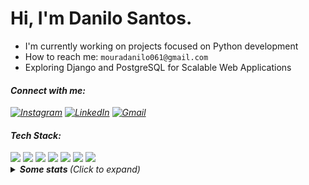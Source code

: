 # Hi, I'm Danilo Santos.

-  I'm currently working on projects focused on Python development  
-  How to reach me:  ``mouradanilo061@gmail.com``  
-  Exploring Django and PostgreSQL for Scalable Web Applications

  
#### <i>Connect with me<i>:  
[![Instagram](https://img.shields.io/badge/Instagram-%230099CC.svg?style=for-the-badge&logo=instagram&logoColor=white&colorA=%230099CC&colorB=%23006699)](https://instagram.com/danilosmoura_)
[![LinkedIn](https://img.shields.io/badge/LinkedIn-%230099CC.svg?style=for-the-badge&logo=linkedin&logoColor=white&colorA=%230099CC&colorB=%23006699)](https://www.linkedin.com/in/danilo-santos-79008625b/) 
[![Gmail](https://img.shields.io/badge/Gmail-%230099CC.svg?style=for-the-badge&logo=gmail&logoColor=white&colorA=%230099CC&colorB=%23006699)](mailto:mouradanilo061@gmail.com)   

#### <i>Tech Stack<i>:  

<img src="https://img.shields.io/badge/Python-%233776AB.svg?style=for-the-badge&logo=python&logoColor=white&colorA=%230099CC&colorB=%23006699" />
<img src="https://img.shields.io/badge/Django-%233776AB.svg?style=for-the-badge&logo=django&logoColor=white&colorA=%230099CC&colorB=%23006699" />
<img src="https://img.shields.io/badge/FastAPI-%233776AB.svg?style=for-the-badge&logo=fastapi&logoColor=white&colorA=%230099CC&colorB=%23006699" />
<img src="https://img.shields.io/badge/SQL%20Server-%233776AB.svg?style=for-the-badge&logo=microsoft-sql-server&logoColor=white&colorA=%230099CC&colorB=%23006699" />
<img src="https://img.shields.io/badge/Jupyter-%233776AB.svg?style=for-the-badge&logo=jupyter&logoColor=white&colorA=%230099CC&colorB=%23006699" />
<img src="https://img.shields.io/badge/Selenium-%233776AB.svg?style=for-the-badge&logo=selenium&logoColor=white&colorA=%230099CC&colorB=%23006699" />
<img src="https://img.shields.io/badge/Git-%233776AB.svg?style=for-the-badge&logo=git&logoColor=white&colorA=%230099CC&colorB=%23006699" />

<br>  

<details>
  <summary> <b> Some stats </b> <i>(Click to expand)</i> </summary>
  <br>
  
  <a href="https://github.com/anuraghazra/github-readme-stats">
    <img align="center" src="https://github-readme-stats.vercel.app/api?username=DaniDMoura&show_icons=true&count_private=true&theme=midnight-purple&hide=issues" />
  </a>
  
---
  
  <p>
    <a href="https://github.com/ryo-ma/github-profile-trophy" align="center">
      <img align="center" src="https://github-profile-trophy.vercel.app/?theme=discord&margin-w=8&column=6&username=DaniDMoura" alt="Trophies" />
    </a>
  </p>
  
--- 

  <img src="https://github-readme-stats.vercel.app/api/top-langs/?username=DaniDMoura&layout=compact&langs_count=999&theme=midnight-purple" alt="Langs" />
</p>
<hr>
</details>

